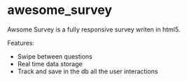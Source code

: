 # awesome_survey
Awsome Survey is a fully responsive survey writen in html5.

Features:
  - Swipe between questions
  - Real time data storage
  - Track and save in the db all the user interactions
